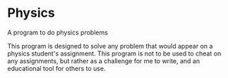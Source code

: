 # Physics
A program to do physics problems

This program is designed to solve any problem that would appear on a physics student's assignment. This program is not to be used to cheat on any assignments, but rather as a challenge for me to write, and an educational tool for others to use.

